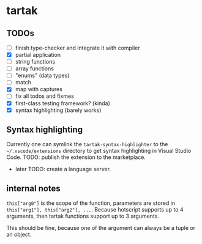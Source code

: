 # tartak

## TODOs

- [ ] finish type-checker and integrate it with compiler
- [x] partial application
- [ ] string functions
- [ ] array functions
- [ ] "enums" (data types)
- [ ] match
- [x] map with captures
- [ ] fix all todos and fixmes
- [x] first-class testing framework? (kinda)
- [x] syntax highlighting (barely works)

## Syntax highlighting

Currently one can symlink the `tartak-syntax-highlighter` to the `~/.vscode/extensions` directory to get syntax highlighting in Visual Studio Code.
TODO: publish the extension to the marketplace.

- later TODO: create a language server.

## internal notes

`this["arg0"]` is the scope of the function, parameters are stored in `this["arg1"], this["arg2"], ...`.
Because hotscript supports up to 4 arguments, then tartak functions support up to 3 arguments.

This should be fine, because one of the argument can always be a tuple or an object.
